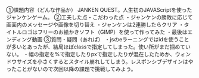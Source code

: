 ①課題内容（どんな作品か）
JANKEN QUEST。人生初のJAVAScriptを使ったジャンケンゲーム。
②工夫した点・こだわった点
・ジャンケンの勝敗に応じて画面内のメッセージや画像を切り替え
・ジャンケンは2連勝したらクリア
・タイトルロゴはフリーのお絵かきソフト（GIMP）を使って作ってみた
・最後はエンディング動画
③質問・疑問（あれば）
・jsのeラーニングではidを使うことが多いとあったが、結局ほぼclassで指定してしまった。使い所がまだ掴めていない。
・幅の指定を%で指定したりpxで指定したりが混在したためか、ウィンドウサイズを小さくするとスタイル崩れしてしまう。レスポンシブデザインはやったことがないので次回以降の課題で挑戦してみよう。
